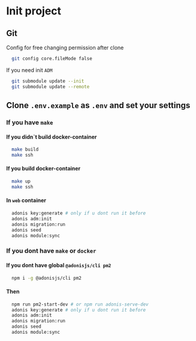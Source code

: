 # Init project

## Git
Config for free changing permission after clone

```bash
  git config core.fileMode false
```

If you need init `ADM`

```bash
  git submodule update --init
  git submodule update --remote

```
## Clone `.env.example` as `.env` and set your settings
### If you have `make`
####  If you didn`t build docker-container
```bash
  make build
  make ssh
```
####  If you build docker-container
```bash
  make up
  make ssh
```
#### In `web` container
```bash
  adonis key:generate # only if u dont run it before
  adonis adm:init
  adonis migration:run
  adonis seed
  adonis module:sync
```
### If you dont have `make` or `docker`
#### If you dont have global `@adonisjs/cli pm2`
```bash
  npm i -g @adonisjs/cli pm2
```
####  Then

```bash
  npm run pm2-start-dev # or npm run adonis-serve-dev 
  adonis key:generate # only if u dont run it before
  adonis adm:init
  adonis migration:run
  adonis seed
  adonis module:sync
```